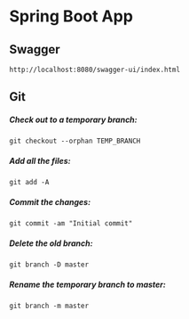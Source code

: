 # Spring Boot App
## Swagger
```
http://localhost:8080/swagger-ui/index.html
```
## Git
##### Check out to a temporary branch:
```
git checkout --orphan TEMP_BRANCH
```

##### Add all the files:
```
git add -A
```

##### Commit the changes:
```
git commit -am "Initial commit"
```

##### Delete the old branch:
```
git branch -D master
```

##### Rename the temporary branch to master:
```
git branch -m master
```